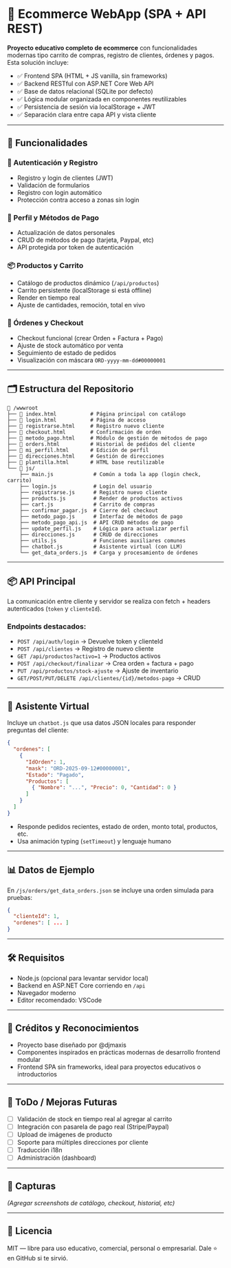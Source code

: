 # 🛒 Ecommerce WebApp (SPA + API REST)

**Proyecto educativo completo de ecommerce** con funcionalidades modernas tipo carrito de compras, registro de clientes, órdenes y pagos. Esta solución incluye:

- ✅ Frontend SPA (HTML + JS vanilla, sin frameworks)
- ✅ Backend RESTful con ASP.NET Core Web API
- ✅ Base de datos relacional (SQLite por defecto)
- ✅ Lógica modular organizada en componentes reutilizables
- ✅ Persistencia de sesión via localStorage + JWT
- ✅ Separación clara entre capa API y vista cliente

---

## 🚀 Funcionalidades

### 🔐 Autenticación y Registro
- Registro y login de clientes (JWT)
- Validación de formularios
- Registro con login automático
- Protección contra acceso a zonas sin login

### 👥 Perfil y Métodos de Pago
- Actualización de datos personales
- CRUD de métodos de pago (tarjeta, Paypal, etc)
- API protegida por token de autenticación

### 📦 Productos y Carrito
- Catálogo de productos dinámico (`/api/productos`)
- Carrito persistente (localStorage si está offline)
- Render en tiempo real
- Ajuste de cantidades, remoción, total en vivo

### 🧾 Órdenes y Checkout
- Checkout funcional (crear Orden + Factura + Pago)
- Ajuste de stock automático por venta
- Seguimiento de estado de pedidos
- Visualización con máscara `ORD-yyyy-mm-dd#00000001`

---

## 🗂️ Estructura del Repositorio

```
📁 /wwwroot
├── 📄 index.html           # Página principal con catálogo
├── 📄 login.html           # Página de acceso
├── 📄 registrarse.html     # Registro nuevo cliente
├── 📄 checkout.html        # Confirmación de orden
├── 📄 metodo_pago.html     # Módulo de gestión de métodos de pago
├── 📄 orders.html          # Historial de pedidos del cliente
├── 📄 mi_perfil.html       # Edición de perfil
├── 📄 direcciones.html     # Gestión de direcciones
├── 📄 plantilla.html       # HTML base reutilizable
└── 📁 js/
    ├── main.js             # Común a toda la app (login check, carrito)
    ├── login.js            # Login del usuario
    ├── registrarse.js      # Registro nuevo cliente
    ├── products.js         # Render de productos activos
    ├── cart.js             # Carrito de compras
    ├── confirmar_pagar.js  # Cierre del checkout
    ├── metodo_pago.js      # Interfaz de métodos de pago
    ├── metodo_pago_api.js  # API CRUD métodos de pago
    ├── update_perfil.js    # Lógica para actualizar perfil
    ├── direcciones.js      # CRUD de direcciones
    ├── utils.js            # Funciones auxiliares comunes
    ├── chatbot.js          # Asistente virtual (con LLM)
    └── get_data_orders.js  # Carga y procesamiento de órdenes
```

---

## 📦 API Principal

La comunicación entre cliente y servidor se realiza con fetch + headers autenticados (`token` y `clienteId`).

### Endpoints destacados:

- `POST /api/auth/login` → Devuelve token y clienteId
- `POST /api/clientes` → Registro de nuevo cliente
- `GET /api/productos?activo=1` → Productos activos
- `POST /api/checkout/finalizar` → Crea orden + factura + pago
- `PUT /api/productos/stock-ajuste` → Ajuste de inventario
- `GET/POST/PUT/DELETE /api/clientes/{id}/metodos-pago` → CRUD

---

## 💬 Asistente Virtual

Incluye un `chatbot.js` que usa datos JSON locales para responder preguntas del cliente:

```json
{
  "ordenes": [
    {
      "IdOrden": 1,
      "mask": "ORD-2025-09-12#00000001",
      "Estado": "Pagado",
      "Productos": [
        { "Nombre": "...", "Precio": 0, "Cantidad": 0 }
      ]
    }
  ]
}
```

- Responde pedidos recientes, estado de orden, monto total, productos, etc.
- Usa animación typing (`setTimeout`) y lenguaje humano

---

## 📊 Datos de Ejemplo

En `/js/orders/get_data_orders.json` se incluye una orden simulada para pruebas:

```json
{
  "clienteId": 1,
  "ordenes": [ ... ]
}
```

---

## 🛠️ Requisitos

- Node.js (opcional para levantar servidor local)
- Backend en ASP.NET Core corriendo en `/api`
- Navegador moderno
- Editor recomendado: VSCode

---

## 🧠 Créditos y Reconocimientos

- Proyecto base diseñado por @djmaxis
- Componentes inspirados en prácticas modernas de desarrollo frontend modular
- Frontend SPA sin frameworks, ideal para proyectos educativos o introductorios

---

## 🧪 ToDo / Mejoras Futuras

- [ ] Validación de stock en tiempo real al agregar al carrito
- [ ] Integración con pasarela de pago real (Stripe/Paypal)
- [ ] Upload de imágenes de producto
- [ ] Soporte para múltiples direcciones por cliente
- [ ] Traducción i18n
- [ ] Administración (dashboard)

---

## 📸 Capturas

*(Agregar screenshots de catálogo, checkout, historial, etc)*

---

## 📄 Licencia

MIT — libre para uso educativo, comercial, personal o empresarial. Dale ⭐ en GitHub si te sirvió.
